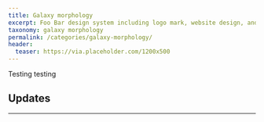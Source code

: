 ```yaml
---
title: Galaxy morphology
excerpt: Foo Bar design system including logo mark, website design, and branding applications.
taxonomy: galaxy morphology
permalink: /categories/galaxy-morphology/
header:
  teaser: https://via.placeholder.com/1200x500
---
```


Testing testing

## Updates
---
